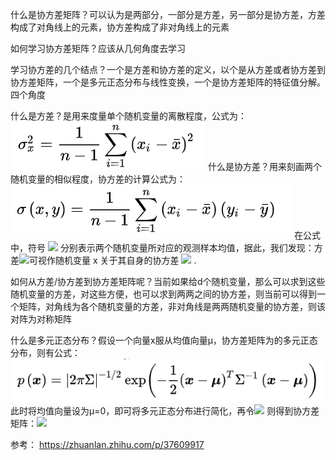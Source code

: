 什么是协方差矩阵？可以认为是两部分，一部分是方差，另一部分是协方差，方差构成了对角线上的元素，协方差构成了非对角线上的元素

如何学习协方差矩阵？应该从几何角度去学习

学习协方差的几个结点？一个是方差和协方差的定义，以个是从方差或者协方差到协方差矩阵，一个是多元正态分布与线性变换，一个是协方差矩阵的特征值分解。四个角度

什么是方差？是用来度量单个随机变量的离散程度，公式为：
![](2020-10-09-09-54-15.png)
什么是协方差？用来刻画两个随机变量的相似程度，协方差的计算公式为：
![](2020-10-09-09-48-53.png)
在公式中，符号 ![](2020-10-09-09-54-55.png) 分别表示两个随机变量所对应的观测样本均值，据此，我们发现：方差![](2020-10-09-09-55-52.png)可视作随机变量 x 关于其自身的协方差 ![](2020-10-09-09-56-10.png) .

如何从方差/协方差到协方差矩阵呢？当前如果给d个随机变量，那么可以求到这些随机变量的方差，对这些方便，也可以求到两两之间的协方差，则当前可以得到一个矩阵，对角线为各个随机变量的方差，非对角线是两两随机变量的协方差，则该对阵为对称矩阵

什么是多元正态分布？假设一个向量x服从均值向量μ，协方差矩阵为的多元正态分布，则有公式：![](2020-10-09-10-03-56.png)
此时将均值向量设为μ=0，即可将多元正态分布进行简化，再令![](2020-10-09-10-05-20.png) 则得到协方差矩阵：![](2020-10-09-10-05-38.png)


参考： https://zhuanlan.zhihu.com/p/37609917